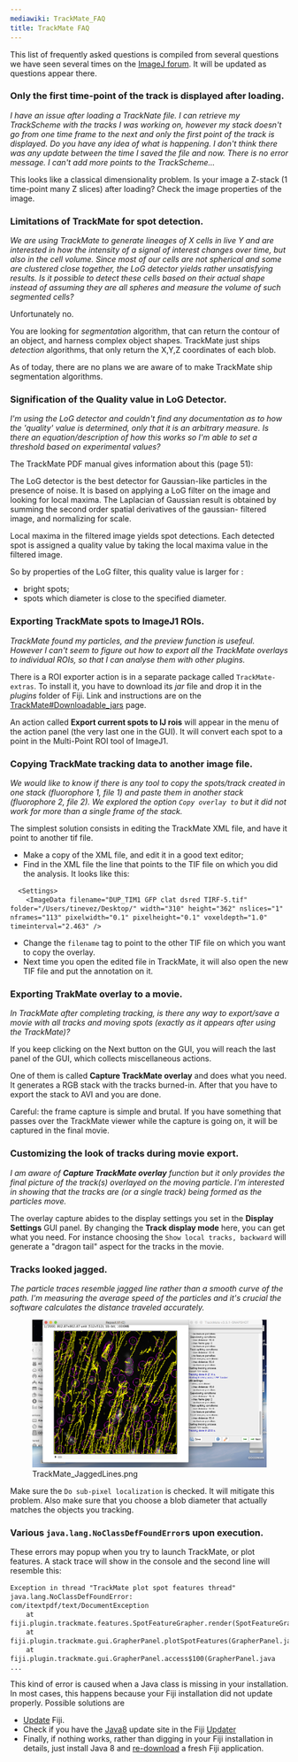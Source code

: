 ```yaml
---
mediawiki: TrackMate_FAQ
title: TrackMate FAQ
---
```


This list of frequently asked questions is compiled from several questions we have seen several times on the [ImageJ forum](http://forum.imagej.net/). It will be updated as questions appear there.

### Only the first time-point of the track is displayed after loading.

*I have an issue after loading a TrackNate file. I can retrieve my TrackScheme with the tracks I was working on, however my stack doesn't go from one time frame to the next and only the first point of the track is displayed. Do you have any idea of what is happening. I don't think there was any update between the time I saved the file and now. There is no error message. I can't add more points to the TrackScheme...*

This looks like a classical dimensionality problem. Is your image a Z-stack (1 time-point many Z slices) after loading? Check the image properties of the image.

### Limitations of TrackMate for spot detection.

*We are using TrackMate to generate lineages of X cells in live Y and are interested in how the intensity of a signal of interest changes over time, but also in the cell volume. Since most of our cells are not spherical and some are clustered close together, the LoG detector yields rather unsatisfying results. Is it possible to detect these cells based on their actual shape instead of assuming they are all spheres and measure the volume of such segmented cells?*

Unfortunately no.

You are looking for *segmentation* algorithm, that can return the contour of an object, and harness complex object shapes. TrackMate just ships *detection* algorithms, that only return the X,Y,Z coordinates of each blob.

As of today, there are no plans we are aware of to make TrackMate ship segmentation algorithms.

### Signification of the Quality value in LoG Detector.

*I'm using the LoG detector and couldn't find any documentation as to how the 'quality' value is determined, only that it is an arbitrary measure. Is there an equation/description of how this works so I'm able to set a threshold based on experimental values?*

The TrackMate PDF manual gives information about this (page 51):

The LoG detector is the best detector for Gaussian-like particles in the presence of noise. It is based on applying a LoG filter on the image and looking for local maxima. The Laplacian of Gaussian result is obtained by summing the second order spatial derivatives of the gaussian- filtered image, and normalizing for scale.

Local maxima in the filtered image yields spot detections. Each detected spot is assigned a quality value by taking the local maxima value in the filtered image.

So by properties of the LoG filter, this quality value is larger for :

-   bright spots;
-   spots which diameter is close to the specified diameter.

### Exporting TrackMate spots to ImageJ1 ROIs.

*TrackMate found my particles, and the preview function is usefeul. However I can't seem to figure out how to export all the TrackMate overlays to individual ROIs, so that I can analyse them with other plugins.*

There is a ROI exporter action is in a separate package called `TrackMate-extras`. To install it, you have to download its *jar* file and drop it in the *plugins* folder of Fiji. Link and instructions are on the [TrackMate\#Downloadable\_jars](/plugins/trackmate#downloadable-jars) page.

An action called **Export current spots to IJ rois** will appear in the menu of the action panel (the very last one in the GUI). It will convert each spot to a point in the Multi-Point ROI tool of ImageJ1.

### Copying TrackMate tracking data to another image file.

*We would like to know if there is any tool to copy the spots/track created in one stack (fluorophore 1, file 1) and paste them in another stack (fluorophore 2, file 2). We explored the option `Copy overlay to` but it did not work for more than a single frame of the stack.*

The simplest solution consists in editing the TrackMate XML file, and have it point to another tif file.

-   Make a copy of the XML file, and edit it in a good text editor;
-   Find in the XML file the line that points to the TIF file on which you did the analysis. It looks like this:

<!-- -->

      <Settings>
        <ImageData filename="DUP_TIM1 GFP clat dsred TIRF-5.tif" folder="/Users/tinevez/Desktop/" width="310" height="362" nslices="1" nframes="113" pixelwidth="0.1" pixelheight="0.1" voxeldepth="1.0" timeinterval="2.463" />

-   Change the `filename` tag to point to the other TIF file on which you want to copy the overlay.
-   Next time you open the edited file in TrackMate, it will also open the new TIF file and put the annotation on it.

### Exporting TrakMate overlay to a movie.

*In TrackMate after completing tracking, is there any way to export/save a movie with all tracks and moving spots (exactly as it appears after using the TrackMate)?*

If you keep clicking on the Next button on the GUI, you will reach the last panel of the GUI, which collects miscellaneous actions.

One of them is called **Capture TrackMate overlay** and does what you need. It generates a RGB stack with the tracks burned-in. After that you have to export the stack to AVI and you are done.

Careful: the frame capture is simple and brutal. If you have something that passes over the TrackMate viewer while the capture is going on, it will be captured in the final movie.

### Customizing the look of tracks during movie export.

*I am aware of **Capture TrackMate overlay** function but it only provides the final picture of the track(s) overlayed on the moving particle. I'm interested in showing that the tracks are (or a single track) being formed as the particles move.*

The overlay capture abides to the display settings you set in the **Display Settings** GUI panel. By changing the **Track display mode** here, you can get what you need. For instance choosing the `Show local tracks, backward` will generate a "dragon tail" aspect for the tracks in the movie.

### Tracks looked jagged.

*The particle traces resemble jagged line rather than a smooth curve of the path. I'm measuring the average speed of the particles and it's crucial the software calculates the distance traveled accurately.*

<figure><img src="/media/plugins/trackmate/trackmate-jaggedlines.png" title="TrackMate_JaggedLines.png" width="600" alt="TrackMate_JaggedLines.png" /><figcaption aria-hidden="true">TrackMate_JaggedLines.png</figcaption></figure>

Make sure the `Do sub-pixel localization` is checked. It will mitigate this problem. Also make sure that you choose a blob diameter that actually matches the objects you tracking.

### Various `java.lang.NoClassDefFoundError`s upon execution.

These errors may popup when you try to launch TrackMate, or plot features. A stack trace will show in the console and the second line will resemble this:

    Exception in thread "TrackMate plot spot features thread" java.lang.NoClassDefFoundError: 
    com/itextpdf/text/DocumentException
        at fiji.plugin.trackmate.features.SpotFeatureGrapher.render(SpotFeatureGrapher.java:115)
        at fiji.plugin.trackmate.gui.GrapherPanel.plotSpotFeatures(GrapherPanel.java:189)
        at fiji.plugin.trackmate.gui.GrapherPanel.access$100(GrapherPanel.java 
    ...

This kind of error is caused when a Java class is missing in your installation. In most cases, this happens because your Fiji installation did not update properly. Possible solutions are

-   [Update](/plugins/updater) Fiji.
-   Check if you have the [Java8](/news/2015-12-22-the-road-to-java-8) update site in the Fiji [Updater](/plugins/updater)
-   Finally, if nothing works, rather than digging in your Fiji installation in details, just install Java 8 and [re-download](/downloads) a fresh Fiji application.
